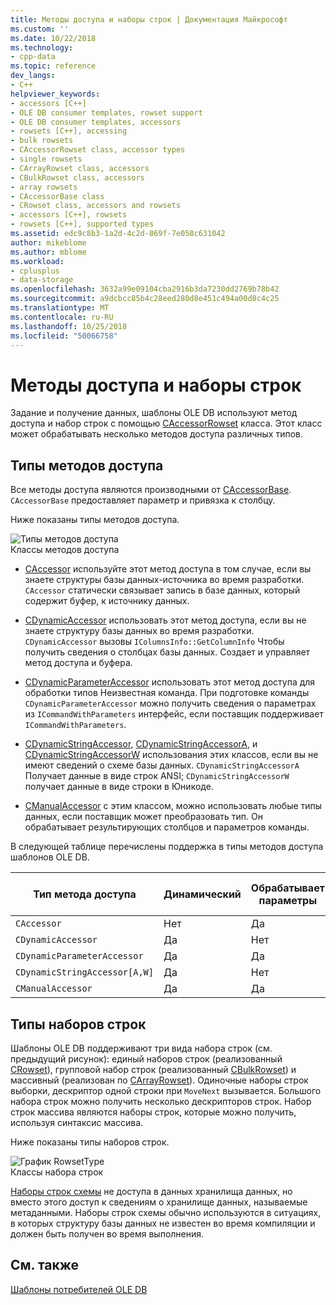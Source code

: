```yaml
---
title: Методы доступа и наборы строк | Документация Майкрософт
ms.custom: ''
ms.date: 10/22/2018
ms.technology:
- cpp-data
ms.topic: reference
dev_langs:
- C++
helpviewer_keywords:
- accessors [C++]
- OLE DB consumer templates, rowset support
- OLE DB consumer templates, accessors
- rowsets [C++], accessing
- bulk rowsets
- CAccessorRowset class, accessor types
- single rowsets
- CArrayRowset class, accessors
- CBulkRowset class, accessors
- array rowsets
- CAccessorBase class
- CRowset class, accessors and rowsets
- accessors [C++], rowsets
- rowsets [C++], supported types
ms.assetid: edc9c8b3-1a2d-4c2d-869f-7e058c631042
author: mikeblome
ms.author: mblome
ms.workload:
- cplusplus
- data-storage
ms.openlocfilehash: 3632a99e09104cba2916b3da7230dd2769b78b42
ms.sourcegitcommit: a9dcbcc85b4c28eed280d8e451c494a00d8c4c25
ms.translationtype: MT
ms.contentlocale: ru-RU
ms.lasthandoff: 10/25/2018
ms.locfileid: "50066758"
---
```

# <a name="accessors-and-rowsets"></a>Методы доступа и наборы строк

Задание и получение данных, шаблоны OLE DB используют метод доступа и набор строк с помощью [CAccessorRowset](../../data/oledb/caccessorrowset-class.md) класса. Этот класс может обрабатывать несколько методов доступа различных типов.

## <a name="accessor-types"></a>Типы методов доступа

Все методы доступа являются производными от [CAccessorBase](../../data/oledb/caccessorbase-class.md). `CAccessorBase` предоставляет параметр и привязка к столбцу.

Ниже показаны типы методов доступа.

![Типы методов доступа](../../data/oledb/media/vcaccessortypes.gif "vcaccessortypes")<br/>
Классы методов доступа

- [CAccessor](../../data/oledb/caccessor-class.md) используйте этот метод доступа в том случае, если вы знаете структуры базы данных-источника во время разработки. `CAccessor` статически связывает запись в базе данных, который содержит буфер, к источнику данных.

- [CDynamicAccessor](../../data/oledb/cdynamicaccessor-class.md) использовать этот метод доступа, если вы не знаете структуру базы данных во время разработки. `CDynamicAccessor` вызовы `IColumnsInfo::GetColumnInfo` Чтобы получить сведения о столбцах базы данных. Создает и управляет метод доступа и буфера.

- [CDynamicParameterAccessor](../../data/oledb/cdynamicparameteraccessor-class.md) использовать этот метод доступа для обработки типов Неизвестная команда. При подготовке команды `CDynamicParameterAccessor` можно получить сведения о параметрах из `ICommandWithParameters` интерфейс, если поставщик поддерживает `ICommandWithParameters`.

- [CDynamicStringAccessor](../../data/oledb/cdynamicstringaccessor-class.md), [CDynamicStringAccessorA](../../data/oledb/cdynamicstringaccessora-class.md), и [CDynamicStringAccessorW](../../data/oledb/cdynamicstringaccessorw-class.md) использования этих классов, если вы не имеют сведений о схеме базы данных. `CDynamicStringAccessorA` Получает данные в виде строк ANSI; `CDynamicStringAccessorW` получает данные в виде строки в Юникоде.

- [CManualAccessor](../../data/oledb/cmanualaccessor-class.md) с этим классом, можно использовать любые типы данных, если поставщик может преобразовать тип. Он обрабатывает результирующих столбцов и параметров команды.

В следующей таблице перечислены поддержка в типы методов доступа шаблонов OLE DB.

|Тип метода доступа|Динамический|Обрабатывает параметры|Буфер|Несколько методов доступа|
|-------------------|-------------|--------------------|------------|------------------------|
|`CAccessor`|Нет|Да|Пользовательская|Да|
|`CDynamicAccessor`|Да|Нет|Шаблоны OLE DB|Нет|
|`CDynamicParameterAccessor`|Да|Да|Шаблоны OLE DB|Нет|
|`CDynamicStringAccessor[A,W]`|Да|Нет|Шаблоны OLE DB|Нет|
|`CManualAccessor`|Да|Да|Пользовательская|Да|

## <a name="rowset-types"></a>Типы наборов строк

Шаблоны OLE DB поддерживают три вида набора строк (см. предыдущий рисунок): единый наборов строк (реализованный [CRowset](../../data/oledb/crowset-class.md)), групповой набор строк (реализованный [CBulkRowset](../../data/oledb/cbulkrowset-class.md)) и массивный (реализован по [CArrayRowset](../../data/oledb/carrayrowset-class.md)). Одиночные наборы строк выборки, дескриптор одной строки при `MoveNext` вызывается. Большого набора строк можно получить несколько дескрипторов строк. Набор строк массива являются наборы строк, которые можно получить, используя синтаксис массива.

Ниже показаны типы наборов строк.

![График RowsetType](../../data/oledb/media/vcrowsettypes.gif "vcrowsettypes")<br/>
Классы набора строк

[Наборы строк схемы](../../data/oledb/obtaining-metadata-with-schema-rowsets.md) не доступа в данных хранилища данных, но вместо этого доступ к сведениям о хранилище данных, называемые метаданными. Наборы строк схемы обычно используются в ситуациях, в которых структуру базы данных не известен во время компиляции и должен быть получен во время выполнения.

## <a name="see-also"></a>См. также

[Шаблоны потребителей OLE DB](../../data/oledb/ole-db-consumer-templates-cpp.md)